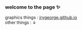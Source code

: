 
<h3>welcome to the page ✨</h3>
graphics things : <a href="https://jrygeorge.github.io" target="_blank">jrygeorge.github.io</a>
<br>
other things : ↓
